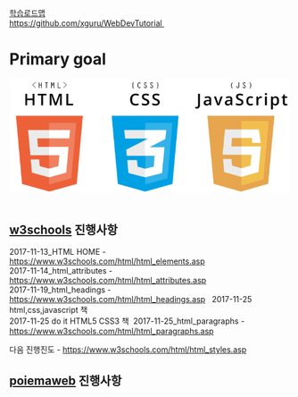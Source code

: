 [학습로드맵](https://joshua1988.github.io/web-development/translation/change-the-way-you-learn-to-code/)  
https://github.com/xguru/WebDevTutorial 

# Primary goal  
![screensh](./img/html_css_js.PNG) 

[w3schools](https://www.w3schools.com/) 진행사항  
---------------------------
2017-11-13_HTML HOME - https://www.w3schools.com/html/html_elements.asp  
2017-11-14_html_attributes - https://www.w3schools.com/html/html_attributes.asp  
2017-11-19_html_headings - https://www.w3schools.com/html/html_headings.asp    
2017-11-25 html,css,javascript 책  
2017-11-25 do it HTML5 CSS3 책  
2017-11-25_html_paragraphs - https://www.w3schools.com/html/html_paragraphs.asp  

다음 진행진도 - https://www.w3schools.com/html/html_styles.asp     

## [poiemaweb](http://poiemaweb.com/) 진행사항  
